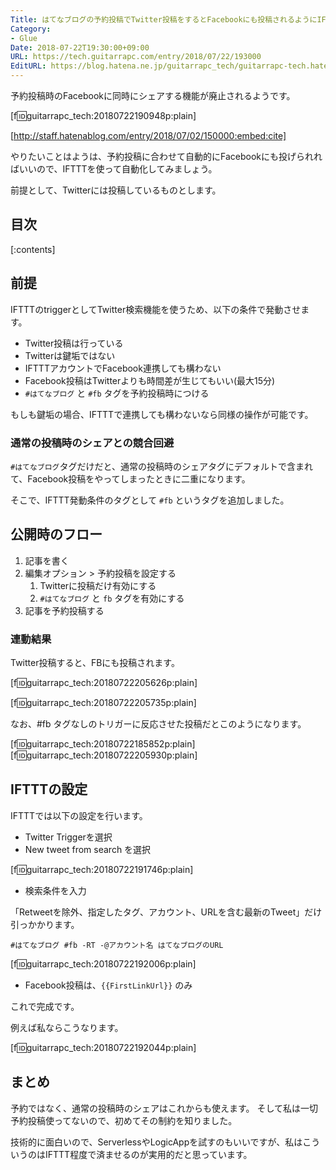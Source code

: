 ```yaml
---
Title: はてなブログの予約投稿でTwitter投稿をするとFacebookにも投稿されるようにIFTTTを設定する
Category:
- Glue
Date: 2018-07-22T19:30:00+09:00
URL: https://tech.guitarrapc.com/entry/2018/07/22/193000
EditURL: https://blog.hatena.ne.jp/guitarrapc_tech/guitarrapc-tech.hatenablog.com/atom/entry/10257846132603560736
---
```


予約投稿時のFacebookに同時にシェアする機能が廃止されるようです。

[f:id:guitarrapc_tech:20180722190948p:plain]

[http://staff.hatenablog.com/entry/2018/07/02/150000:embed:cite]

やりたいことはようは、予約投稿に合わせて自動的にFacebookにも投げられればいいので、IFTTTを使って自動化してみましょう。

前提として、Twitterには投稿しているものとします。


## 目次

[:contents]

## 前提

IFTTTのtriggerとしてTwitter検索機能を使うため、以下の条件で発動させます。

* Twitter投稿は行っている
* Twitterは鍵垢ではない
* IFTTTアカウントでFacebook連携しても構わない
* Facebook投稿はTwitterよりも時間差が生じてもいい(最大15分)
* `#はてなブログ` と `#fb` タグを予約投稿時につける

もしも鍵垢の場合、IFTTTで連携しても構わないなら同様の操作が可能です。

### 通常の投稿時のシェアとの競合回避

`#はてなブログ`タグだけだと、通常の投稿時のシェアタグにデフォルトで含まれて、Facebook投稿をやってしまったときに二重になります。

そこで、IFTTT発動条件のタグとして `#fb` というタグを追加しました。

## 公開時のフロー

1. 記事を書く
1. 編集オプション > 予約投稿を設定する
    1. Twitterに投稿だけ有効にする
    1. `#はてなブログ` と `fb` タグを有効にする
1. 記事を予約投稿する

### 連動結果

Twitter投稿すると、FBにも投稿されます。

[f:id:guitarrapc_tech:20180722205626p:plain]

[f:id:guitarrapc_tech:20180722205735p:plain]

なお、#fb タグなしのトリガーに反応させた投稿だとこのようになります。

[f:id:guitarrapc_tech:20180722185852p:plain]
[f:id:guitarrapc_tech:20180722205930p:plain]


## IFTTTの設定

IFTTTでは以下の設定を行います。

* Twitter Triggerを選択
* New tweet from search を選択

[f:id:guitarrapc_tech:20180722191746p:plain]

* 検索条件を入力

「Retweetを除外、指定したタグ、アカウント、URLを含む最新のTweet」だけ引っかかります。

```
#はてなブログ #fb -RT -@アカウント名 はてなブログのURL
```

[f:id:guitarrapc_tech:20180722192006p:plain]

* Facebook投稿は、`{{FirstLinkUrl}}` のみ

これで完成です。

例えば私ならこうなります。

[f:id:guitarrapc_tech:20180722192044p:plain]

## まとめ

予約ではなく、通常の投稿時のシェアはこれからも使えます。
そして私は一切予約投稿使ってないので、初めてその制約を知りました。

技術的に面白いので、ServerlessやLogicAppを試すのもいいですが、私はこういうのはIFTTT程度で済ませるのが実用的だと思っています。
